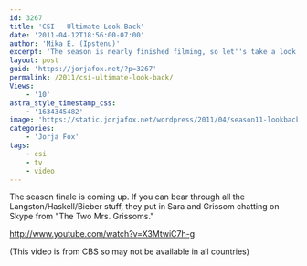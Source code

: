 ```yaml
---
id: 3267
title: 'CSI — Ultimate Look Back'
date: '2011-04-12T18:56:00-07:00'
author: 'Mika E. (Ipstenu)'
excerpt: 'The season is nearly finished filming, so let''s take a look back before we watch the finale in May!'
layout: post
guid: 'https://jorjafox.net/?p=3267'
permalink: /2011/csi-ultimate-look-back/
Views:
    - '10'
astra_style_timestamp_css:
    - '1634345482'
image: 'https://static.jorjafox.net/wordpress/2011/04/season11-lookback.jpg'
categories:
    - 'Jorja Fox'
tags:
    - csi
    - tv
    - video
---
```


The season finale is coming up.  If you can bear through all the Langston/Haskell/Bieber stuff, they put in Sara and Grissom chatting on Skype from "The Two Mrs. Grissoms."

http://www.youtube.com/watch?v=X3MtwiC7h-g

(This video is from CBS so may not be available in all countries)
